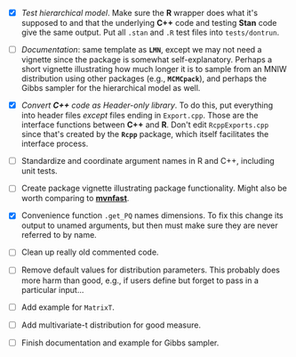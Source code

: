 - [x]  *Test hierarchical model*.  Make sure the **R** wrapper does what it's supposed to and that the underlying **C++** code and testing **Stan** code give the same output. Put all `.stan` and `.R` test files into `tests/dontrun`.

- [ ] *Documentation*: same template as **`LMN`**, except we may not need a vignette since the package is somewhat self-explanatory.  Perhaps a short vignette illustrating how much longer it is to sample from an MNIW distribution using other packages (e.g., **`MCMCpack`**), and perhaps the Gibbs sampler for the hierarchical model as well.

- [x]  *Convert **C++** code as Header-only library*.  To do this, put everything into header files *except* files ending in `Export.cpp`.  Those are the interface functions between **C++** and **R**.  Don't edit `RcppExports.cpp` since that's created by the **`Rcpp`** package, which itself facilitates the interface process.

- [ ]  Standardize and coordinate argument names in R and C++, including unit tests.

- [ ]  Create package vignette illustrating package functionality.  Might also be worth comparing to [**mvnfast**](https://mfasiolo.github.io/mvnfast/articles/mvnfast.html).

- [x] Convenience function `.get_PQ` names dimensions.  To fix this change its output to unamed arguments, but then must make sure they are never referred to by name.

- [ ] Clean up really old commented code.

- [ ] Remove default values for distribution parameters.  This probably does more harm than good, e.g., if users define but forget to pass in a particular input...

- [ ] Add example for `MatrixT`.

- [ ] Add multivariate-t distribution for good measure.

- [ ] Finish documentation and example for Gibbs sampler.
